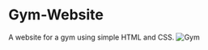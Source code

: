 # Gym-Website
A website for a gym using simple HTML and CSS.
![Gym](https://user-images.githubusercontent.com/101514123/160280294-52776011-073f-4186-bfd6-16d991aa3509.png)
